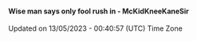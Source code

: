 #### Wise man says only fool rush in - McKidKneeKaneSir
Updated on 13/05/2023 - 00:40:57 (UTC) Time Zone

